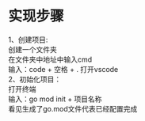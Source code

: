 <h1>实现步骤</h1>
1、创建项目:<br>
创建一个文件夹<br>
在文件夹中地址中输入cmd<br>
输入：code + 空格 + . 打开vscode<br>
2、初始化项目：<br>
打开终端<br>
输入：go mod init + 项目名称<br>
看见生成了go.mod文件代表已经配置完成
